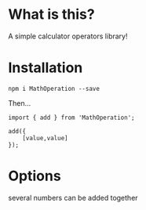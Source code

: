 # What is this?

A simple calculator operators library!

# Installation

`npm i MathOperation --save`

Then...

```
import { add } from 'MathOperation';

add({
    [value,value]
});

```

# Options

several numbers can be added together